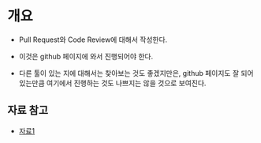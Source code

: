 # 개요
- Pull Request와 Code Review에 대해서 작성한다. 
- 이것은 github 페이지에 와서 진행되어야 한다. 

- 다른 툴이 있는 지에 대해서는 찾아보는 것도 좋겠지만은, 
  github 페이지도 잘 되어있는만큼 여기에서 진행하는 것도 나쁘지는 않을 것으로 보여진다. 
  
  
## 자료 참고
- [자료1](https://devlog-wjdrbs96.tistory.com/231)
